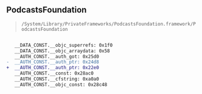 ## PodcastsFoundation

> `/System/Library/PrivateFrameworks/PodcastsFoundation.framework/PodcastsFoundation`

```diff

   __DATA_CONST.__objc_superrefs: 0x1f0
   __DATA_CONST.__objc_arraydata: 0x58
   __AUTH_CONST.__auth_got: 0x25d0
-  __AUTH_CONST.__auth_ptr: 0x24d8
+  __AUTH_CONST.__auth_ptr: 0x22e0
   __AUTH_CONST.__const: 0x28ac0
   __AUTH_CONST.__cfstring: 0xa0a0
   __AUTH_CONST.__objc_const: 0x28c48

```
